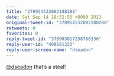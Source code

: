 ```yaml
---
title: "378954532082188288"
date: Sat Sep 14 18:52:55 +0000 2013
original-tweet-id: "378954532082188288"
retweets: 0
favorites: 0
reply-tweet-id: "378903017258766336"
reply-user-id: "408181323"
reply-user-screen-name: "dseadon"
---
```

<a href="https://twitter.com/dseadon">@dseadon</a> that’s a steal!
